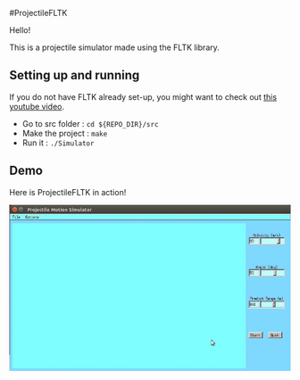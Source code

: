 #ProjectileFLTK

Hello!

This is a projectile simulator made using the FLTK library.


## Setting up and running

If you do not have FLTK already set-up, you might want to check out [this youtube video](https://www.youtube.com/watch?v=UUsZAEEn1cw).

- Go to src folder : ```cd ${REPO_DIR}/src```
- Make the project : ```make```
- Run it : ```./Simulator```


## Demo

Here is ProjectileFLTK in action!

![alt tag](https://raw.githubusercontent.com/prashantmishra/ProjectileFLTK/master/demo/demo.gif)

